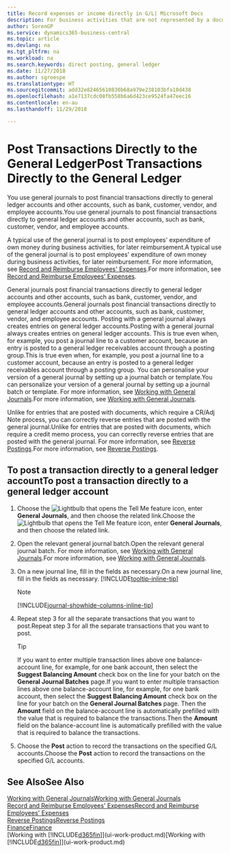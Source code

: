 ```yaml
---
title: Record expenses or income directly in G/L| Microsoft Docs
description: For business activities that are not represented by a document in, such as smaller expenses or cash receipts, you can create the related transactions by posting journal lines in the General Journal page.
author: SorenGP
ms.service: dynamics365-business-central
ms.topic: article
ms.devlang: na
ms.tgt_pltfrm: na
ms.workload: na
ms.search.keywords: direct posting, general ledger
ms.date: 11/27/2018
ms.author: sgroespe
ms.translationtype: HT
ms.sourcegitcommit: add32e82465610830b68a979e238103bfa10d438
ms.openlocfilehash: a1e7137cdc08fb558b6a6d423ce9524fa47eec16
ms.contentlocale: en-au
ms.lasthandoff: 11/29/2018

---
```

# <a name="post-transactions-directly-to-the-general-ledger"></a><span data-ttu-id="5ff75-103">Post Transactions Directly to the General Ledger</span><span class="sxs-lookup"><span data-stu-id="5ff75-103">Post Transactions Directly to the General Ledger</span></span>

<span data-ttu-id="5ff75-104">You use general journals to post financial transactions directly to general ledger accounts and other accounts, such as bank, customer, vendor, and employee accounts.</span><span class="sxs-lookup"><span data-stu-id="5ff75-104">You use general journals to post financial transactions directly to general ledger accounts and other accounts, such as bank, customer, vendor, and employee accounts.</span></span>  

<span data-ttu-id="5ff75-105">A typical use of the general journal is to post employees' expenditure of own money during business activities, for later reimbursement.</span><span class="sxs-lookup"><span data-stu-id="5ff75-105">A typical use of the general journal is to post employees' expenditure of own money during business activities, for later reimbursement.</span></span> <span data-ttu-id="5ff75-106">For more information, see [Record and Reimburse Employees' Expenses](finance-how-record-reimburse-employee-expenses.md).</span><span class="sxs-lookup"><span data-stu-id="5ff75-106">For more information, see [Record and Reimburse Employees' Expenses](finance-how-record-reimburse-employee-expenses.md).</span></span>

<span data-ttu-id="5ff75-107">General journals post financial transactions directly to general ledger accounts and other accounts, such as bank, customer, vendor, and employee accounts.</span><span class="sxs-lookup"><span data-stu-id="5ff75-107">General journals post financial transactions directly to general ledger accounts and other accounts, such as bank, customer, vendor, and employee accounts.</span></span> <span data-ttu-id="5ff75-108">Posting with a general journal always creates entries on general ledger accounts.</span><span class="sxs-lookup"><span data-stu-id="5ff75-108">Posting with a general journal always creates entries on general ledger accounts.</span></span> <span data-ttu-id="5ff75-109">This is true even when, for example, you post a journal line to a customer account, because an entry is posted to a general ledger receivables account through a posting group.</span><span class="sxs-lookup"><span data-stu-id="5ff75-109">This is true even when, for example, you post a journal line to a customer account, because an entry is posted to a general ledger receivables account through a posting group.</span></span> <span data-ttu-id="5ff75-110">You can personalise your version of a general journal by setting up a journal batch or template.</span><span class="sxs-lookup"><span data-stu-id="5ff75-110">You can personalize your version of a general journal by setting up a journal batch or template.</span></span> <span data-ttu-id="5ff75-111">For more information, see [Working with General Journals](ui-work-general-journals.md).</span><span class="sxs-lookup"><span data-stu-id="5ff75-111">For more information, see [Working with General Journals](ui-work-general-journals.md).</span></span>

<span data-ttu-id="5ff75-112">Unlike for entries that are posted with documents, which require a CR/Adj Note process, you can correctly reverse entries that are posted with the general journal.</span><span class="sxs-lookup"><span data-stu-id="5ff75-112">Unlike for entries that are posted with documents, which require a credit memo process, you can correctly reverse entries that are posted with the general journal.</span></span> <span data-ttu-id="5ff75-113">For more information, see [Reverse Postings](finance-how-reverse-journal-posting.md).</span><span class="sxs-lookup"><span data-stu-id="5ff75-113">For more information, see [Reverse Postings](finance-how-reverse-journal-posting.md).</span></span>

## <a name="to-post-a-transaction-directly-to-a-general-ledger-account"></a><span data-ttu-id="5ff75-114">To post a transaction directly to a general ledger account</span><span class="sxs-lookup"><span data-stu-id="5ff75-114">To post a transaction directly to a general ledger account</span></span>

1. <span data-ttu-id="5ff75-115">Choose the ![Lightbulb that opens the Tell Me feature](media/ui-search/search_small.png "Tell me what you want to do") icon, enter **General Journals**, and then choose the related link.</span><span class="sxs-lookup"><span data-stu-id="5ff75-115">Choose the ![Lightbulb that opens the Tell Me feature](media/ui-search/search_small.png "Tell me what you want to do") icon, enter **General Journals**, and then choose the related link.</span></span>
2. <span data-ttu-id="5ff75-116">Open the relevant general journal batch.</span><span class="sxs-lookup"><span data-stu-id="5ff75-116">Open the relevant general journal batch.</span></span> <span data-ttu-id="5ff75-117">For more information, see [Working with General Journals](ui-work-general-journals.md).</span><span class="sxs-lookup"><span data-stu-id="5ff75-117">For more information, see [Working with General Journals](ui-work-general-journals.md).</span></span>
3. <span data-ttu-id="5ff75-118">On a new journal line, fill in the fields as necessary.</span><span class="sxs-lookup"><span data-stu-id="5ff75-118">On a new journal line, fill in the fields as necessary.</span></span> [!INCLUDE[tooltip-inline-tip](includes/tooltip-inline-tip_md.md)]    

    > [!NOTE]
    > [!INCLUDE[journal-showhide-columns-inline-tip](includes/journal-showhide-columns-inline-tip.md)]
4. <span data-ttu-id="5ff75-119">Repeat step 3 for all the separate transactions that you want to post.</span><span class="sxs-lookup"><span data-stu-id="5ff75-119">Repeat step 3 for all the separate transactions that you want to post.</span></span>

    > [!TIP]  
    > <span data-ttu-id="5ff75-120">If you want to enter multiple transaction lines above one balance-account line, for example, for one bank account, then select the **Suggest Balancing Amount** check box on the line for your batch on the **General Journal Batches** page.</span><span class="sxs-lookup"><span data-stu-id="5ff75-120">If you want to enter multiple transaction lines above one balance-account line, for example, for one bank account, then select the **Suggest Balancing Amount** check box on the line for your batch on the **General Journal Batches** page.</span></span> <span data-ttu-id="5ff75-121">Then the **Amount** field on the balance-account line is automatically prefilled with the value that is required to balance the transactions.</span><span class="sxs-lookup"><span data-stu-id="5ff75-121">Then the **Amount** field on the balance-account line is automatically prefilled with the value that is required to balance the transactions.</span></span>
5. <span data-ttu-id="5ff75-122">Choose the **Post** action to record the transactions on the specified G/L accounts.</span><span class="sxs-lookup"><span data-stu-id="5ff75-122">Choose the **Post** action to record the transactions on the specified G/L accounts.</span></span>

## <a name="see-also"></a><span data-ttu-id="5ff75-123">See Also</span><span class="sxs-lookup"><span data-stu-id="5ff75-123">See Also</span></span>

[<span data-ttu-id="5ff75-124">Working with General Journals</span><span class="sxs-lookup"><span data-stu-id="5ff75-124">Working with General Journals</span></span>](ui-work-general-journals.md)  
[<span data-ttu-id="5ff75-125">Record and Reimburse Employees' Expenses</span><span class="sxs-lookup"><span data-stu-id="5ff75-125">Record and Reimburse Employees' Expenses</span></span>](finance-how-record-reimburse-employee-expenses.md)  
[<span data-ttu-id="5ff75-126">Reverse Postings</span><span class="sxs-lookup"><span data-stu-id="5ff75-126">Reverse Postings</span></span>](finance-how-reverse-journal-posting.md)  
[<span data-ttu-id="5ff75-127">Finance</span><span class="sxs-lookup"><span data-stu-id="5ff75-127">Finance</span></span>](finance.md)  
<span data-ttu-id="5ff75-128">[Working with [!INCLUDE[d365fin](includes/d365fin_md.md)]](ui-work-product.md)</span><span class="sxs-lookup"><span data-stu-id="5ff75-128">[Working with [!INCLUDE[d365fin](includes/d365fin_md.md)]](ui-work-product.md)</span></span>  

